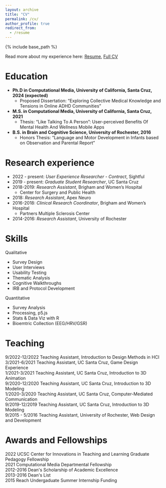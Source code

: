 ```yaml
---
layout: archive
title: "CV"
permalink: /cv/
author_profile: true
redirect_from:
  - /resume
---
```


{% include base_path %}

Read more about my experience here: <a href="https://drive.google.com/file/d/1_MdjmbwgwnwmVgqx7ZJaxQZ9annA2DtW/view?usp=sharing">Resume</a>, <a href="https://docs.google.com/document/d/1fVXjq2zpsLfV2D0ZVPjSc5PEJuSGxBjOFSl-BDnDwGc/edit?usp=sharing">Full CV</a>

Education
======
* **Ph.D in Computational Media, University of California, Santa Cruz, 2024 (expected)**
  * Proposed Dissertation: “Exploring Collective Medical Knowledge and Tensions in Online ADHD Communities”
* **M.S. in Computational Media, University of California, Santa Cruz, 2021**
  * Thesis: “Like Talking To A Person”: User-perceived Benefits Of Mental Health And Wellness Mobile Apps
* **B.S. in Brain and Cognitive Science, University of Rochester, 2016**
  * Honors Thesis: “Language and Motor Development in Infants based on Observation and Parental Report” 

Research experience
======
* 2022 - present: *User Experience Researcher - Contract*, Sightful
* 2019 - present: *Graduate Student Researcher*, UC Santa Cruz
* 2018-2019: *Research Assistant*, Brigham and Women’s Hospital	
	* Center for Surgery and Public Health
* 2018: *Research Assistant*, Apex Neuro
* 2016-2018: *Clinical Research Coordinator*, Brigham and Women’s Hospital
	* Partners Multiple Sclerosis Center
* 2014-2016: *Research Assistant*, University of Rochester
  
Skills
======
Qualitative
* Survey Design
* User Interviews
* Usability Testing
* Thematic Analysis
* Cognitive Walkthroughs
 * IRB and Protocol Development

Quantitative
* Survey Analysis
* Processing, p5.js
* Stats & Data Viz with R
* Bioemtric Collection (EEG/HRV/GSR)

Teaching
======
9/2022-12/2022  Teaching Assistant, Introduction to Design Methods in HCI<br>
3/2021-6/2021   Teaching Assistant, UC Santa Cruz, Game Design Experience<br>
1/2021-3/2021   Teaching Assistant, UC Santa Cruz, Introduction to 3D Animation<br>
9/2020-12/2020  Teaching Assistant, UC Santa Cruz, Introduction to 3D Modeling<br>
1/2020-3/2020   Teaching Assistant, UC Santa Cruz, Computer-Mediated Communication<br>
9/2019-12/2019  Teaching Assistant, UC Santa Cruz, Introduction to 3D Modeling<br>
9/2015 - 5/2016 Teaching Assistant, University of Rochester, Web Design and Development

Awards and Fellowships
======
2022            UCSC Center for Innovations in Teaching and Learning Graduate Pedagogy Fellowship<br>
2021            Computational Media Departmental Fellowship<br>
2012-2016       Dean's Scholarship of Academic Excellence<br>
2013-2016       Dean's List<br>
2015            Reach Undergaduate Summer Internship Funding <br>
  
